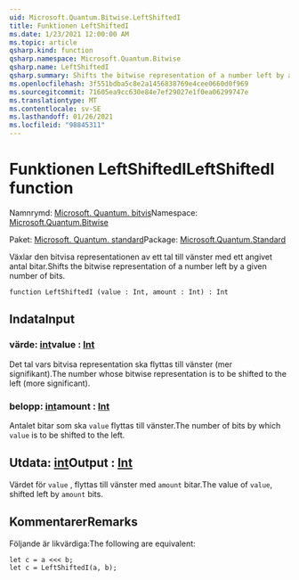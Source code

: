 ```yaml
---
uid: Microsoft.Quantum.Bitwise.LeftShiftedI
title: Funktionen LeftShiftedI
ms.date: 1/23/2021 12:00:00 AM
ms.topic: article
qsharp.kind: function
qsharp.namespace: Microsoft.Quantum.Bitwise
qsharp.name: LeftShiftedI
qsharp.summary: Shifts the bitwise representation of a number left by a given number of bits.
ms.openlocfilehash: 3f551bdba5c8e2a1456838769e4cee0660d0f969
ms.sourcegitcommit: 71605ea9cc630e84e7ef29027e1f0ea06299747e
ms.translationtype: MT
ms.contentlocale: sv-SE
ms.lasthandoff: 01/26/2021
ms.locfileid: "98845311"
---
```

# <a name="leftshiftedi-function"></a><span data-ttu-id="5c728-102">Funktionen LeftShiftedI</span><span class="sxs-lookup"><span data-stu-id="5c728-102">LeftShiftedI function</span></span>

<span data-ttu-id="5c728-103">Namnrymd: [Microsoft. Quantum. bitvis](xref:Microsoft.Quantum.Bitwise)</span><span class="sxs-lookup"><span data-stu-id="5c728-103">Namespace: [Microsoft.Quantum.Bitwise](xref:Microsoft.Quantum.Bitwise)</span></span>

<span data-ttu-id="5c728-104">Paket: [Microsoft. Quantum. standard](https://nuget.org/packages/Microsoft.Quantum.Standard)</span><span class="sxs-lookup"><span data-stu-id="5c728-104">Package: [Microsoft.Quantum.Standard](https://nuget.org/packages/Microsoft.Quantum.Standard)</span></span>


<span data-ttu-id="5c728-105">Växlar den bitvisa representationen av ett tal till vänster med ett angivet antal bitar.</span><span class="sxs-lookup"><span data-stu-id="5c728-105">Shifts the bitwise representation of a number left by a given number of bits.</span></span>

```qsharp
function LeftShiftedI (value : Int, amount : Int) : Int
```


## <a name="input"></a><span data-ttu-id="5c728-106">Indata</span><span class="sxs-lookup"><span data-stu-id="5c728-106">Input</span></span>

### <a name="value--int"></a><span data-ttu-id="5c728-107">värde: [int](xref:microsoft.quantum.lang-ref.int)</span><span class="sxs-lookup"><span data-stu-id="5c728-107">value : [Int](xref:microsoft.quantum.lang-ref.int)</span></span>

<span data-ttu-id="5c728-108">Det tal vars bitvisa representation ska flyttas till vänster (mer signifikant).</span><span class="sxs-lookup"><span data-stu-id="5c728-108">The number whose bitwise representation is to be shifted to the left (more significant).</span></span>


### <a name="amount--int"></a><span data-ttu-id="5c728-109">belopp: [int](xref:microsoft.quantum.lang-ref.int)</span><span class="sxs-lookup"><span data-stu-id="5c728-109">amount : [Int](xref:microsoft.quantum.lang-ref.int)</span></span>

<span data-ttu-id="5c728-110">Antalet bitar som ska `value` flyttas till vänster.</span><span class="sxs-lookup"><span data-stu-id="5c728-110">The number of bits by which `value` is to be shifted to the left.</span></span>



## <a name="output--int"></a><span data-ttu-id="5c728-111">Utdata: [int](xref:microsoft.quantum.lang-ref.int)</span><span class="sxs-lookup"><span data-stu-id="5c728-111">Output : [Int](xref:microsoft.quantum.lang-ref.int)</span></span>

<span data-ttu-id="5c728-112">Värdet för `value` , flyttas till vänster med `amount` bitar.</span><span class="sxs-lookup"><span data-stu-id="5c728-112">The value of `value`, shifted left by `amount` bits.</span></span>

## <a name="remarks"></a><span data-ttu-id="5c728-113">Kommentarer</span><span class="sxs-lookup"><span data-stu-id="5c728-113">Remarks</span></span>

<span data-ttu-id="5c728-114">Följande är likvärdiga:</span><span class="sxs-lookup"><span data-stu-id="5c728-114">The following are equivalent:</span></span>

```qsharp
let c = a <<< b;
let c = LeftShiftedI(a, b);
```